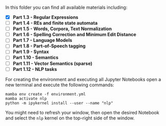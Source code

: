 In this folder you can find all available materials including:
- [x]  **Part 1.3 - Regular Expressions**
- [ ] **Part 1.4 - REs and finite state automata**
- [ ] **Part 1.5 - Words, Corpora, Text Normalization**
- [ ] **Part 1.6 - Spelling Correction and Minimum Edit Distance**
- [ ] **Part 1.7 - Language Models**
- [ ] **Part 1.8 - Part-of-Speech tagging**
- [ ] **Part 1.9 - Syntax**
- [ ] **Part 1.10 - Semantics**
- [ ] **Part 1.11 - Vector Semantics (sparse)**
- [ ] **Part 1.12 - NLP tasks**

For creating the environment and executing all Jupyter Notebooks open a new terminal and execute the following commands:

```
mamba env create -f environment.yml
mamba activate nlp
python -m ipykernel install --user --name "nlp"
```


You might need to refresh your window, then open the desired Notebook and select the `nlp` kernel on the top-right side of the window.